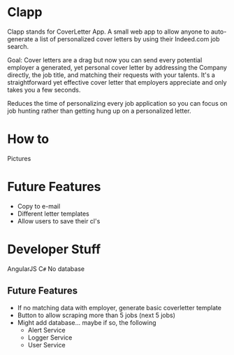# Clapp

Clapp stands for CoverLetter App. A small web app to allow anyone to auto-generate a list of personalized cover letters by using their Indeed.com job search.

Goal: Cover letters are a drag but now you can send every potential employer a generated, yet personal cover letter by addressing the Company directly, the job title, and matching their requests with your talents. It's a straightforward yet effective cover letter that employers appreciate and only takes you a few seconds. 

Reduces the time of personalizing every job application so you can focus on job hunting rather than getting hung up on a personalized letter.

# How to

Pictures

# Future Features

* Copy to e-mail
* Different letter templates
* Allow users to save their cl's

# Developer Stuff

AngularJS
C`#`
No database

## Future Features

* If no matching data with employer, generate basic coverletter template
* Button to allow scraping more than 5 jobs (next 5 jobs)
* Might add database... maybe if so, the following
  * Alert Service
  * Logger Service 
  * User Service
